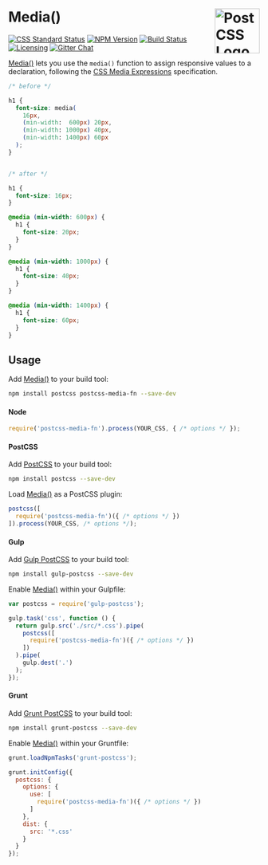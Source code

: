 # Media() [<img src="https://postcss.github.io/postcss/logo.svg" alt="PostCSS Logo" width="90" height="90" align="right">][postcss]

[![CSS Standard Status][css-img]][css-url]
[![NPM Version][npm-img]][npm-url]
[![Build Status][cli-img]][cli-url]
[![Licensing][lic-img]][lic-url]
[![Gitter Chat][git-img]][git-url]

[Media()] lets you use the `media()` function to assign responsive values to a declaration, following the [CSS Media Expressions] specification.

```css
/* before */

h1 {
  font-size: media(
    16px,
    (min-width:  600px) 20px,
    (min-width: 1000px) 40px,
    (min-width: 1400px) 60px
  );
}


/* after */

h1 {
  font-size: 16px;
}

@media (min-width: 600px) {
  h1 {
    font-size: 20px;
  }
}

@media (min-width: 1000px) {
  h1 {
    font-size: 40px;
  }
}

@media (min-width: 1400px) {
  h1 {
    font-size: 60px;
  }
}
```

## Usage

Add [Media()] to your build tool:

```bash
npm install postcss postcss-media-fn --save-dev
```

#### Node

```js
require('postcss-media-fn').process(YOUR_CSS, { /* options */ });
```

#### PostCSS

Add [PostCSS] to your build tool:

```bash
npm install postcss --save-dev
```

Load [Media()] as a PostCSS plugin:

```js
postcss([
  require('postcss-media-fn')({ /* options */ })
]).process(YOUR_CSS, /* options */);
```

#### Gulp

Add [Gulp PostCSS] to your build tool:

```bash
npm install gulp-postcss --save-dev
```

Enable [Media()] within your Gulpfile:

```js
var postcss = require('gulp-postcss');

gulp.task('css', function () {
  return gulp.src('./src/*.css').pipe(
    postcss([
      require('postcss-media-fn')({ /* options */ })
    ])
  ).pipe(
    gulp.dest('.')
  );
});
```

#### Grunt

Add [Grunt PostCSS] to your build tool:

```bash
npm install grunt-postcss --save-dev
```

Enable [Media()] within your Gruntfile:

```js
grunt.loadNpmTasks('grunt-postcss');

grunt.initConfig({
  postcss: {
    options: {
      use: [
        require('postcss-media-fn')({ /* options */ })
      ]
    },
    dist: {
      src: '*.css'
    }
  }
});
```

[cli-url]: https://travis-ci.org/jonathantneal/postcss-media-fn
[cli-img]: https://img.shields.io/travis/jonathantneal/postcss-media-fn.svg
[css-img]: https://jonathantneal.github.io/css-db/badge/media-expressions.svg
[css-url]: https://jonathantneal.github.io/css-db/#media-expressions
[git-url]: https://gitter.im/postcss/postcss
[git-img]: https://img.shields.io/badge/chat-gitter-blue.svg
[lic-url]: LICENSE.md
[lic-img]: https://img.shields.io/npm/l/postcss-media-fn.svg
[npm-url]: https://www.npmjs.com/package/postcss-media-fn
[npm-img]: https://img.shields.io/npm/v/postcss-media-fn.svg

[CSS Media Expressions]: https://jonathantneal.github.io/media-expressions-spec/
[Gulp PostCSS]: https://github.com/postcss/gulp-postcss
[Grunt PostCSS]: https://github.com/nDmitry/grunt-postcss
[Media()]: https://github.com/jonathantneal/postcss-media-fn
[PostCSS]: https://github.com/postcss/postcss
